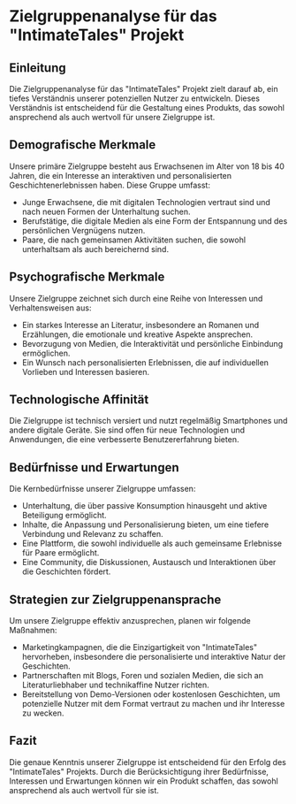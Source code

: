 # Zielgruppenanalyse für das "IntimateTales" Projekt

## Einleitung

Die Zielgruppenanalyse für das "IntimateTales" Projekt zielt darauf ab, ein tiefes Verständnis unserer potenziellen Nutzer zu entwickeln. Dieses Verständnis ist entscheidend für die Gestaltung eines Produkts, das sowohl ansprechend als auch wertvoll für unsere Zielgruppe ist.

## Demografische Merkmale

Unsere primäre Zielgruppe besteht aus Erwachsenen im Alter von 18 bis 40 Jahren, die ein Interesse an interaktiven und personalisierten Geschichtenerlebnissen haben. Diese Gruppe umfasst:

- Junge Erwachsene, die mit digitalen Technologien vertraut sind und nach neuen Formen der Unterhaltung suchen.
- Berufstätige, die digitale Medien als eine Form der Entspannung und des persönlichen Vergnügens nutzen.
- Paare, die nach gemeinsamen Aktivitäten suchen, die sowohl unterhaltsam als auch bereichernd sind.

## Psychografische Merkmale

Unsere Zielgruppe zeichnet sich durch eine Reihe von Interessen und Verhaltensweisen aus:

- Ein starkes Interesse an Literatur, insbesondere an Romanen und Erzählungen, die emotionale und kreative Aspekte ansprechen.
- Bevorzugung von Medien, die Interaktivität und persönliche Einbindung ermöglichen.
- Ein Wunsch nach personalisierten Erlebnissen, die auf individuellen Vorlieben und Interessen basieren.

## Technologische Affinität

Die Zielgruppe ist technisch versiert und nutzt regelmäßig Smartphones und andere digitale Geräte. Sie sind offen für neue Technologien und Anwendungen, die eine verbesserte Benutzererfahrung bieten.

## Bedürfnisse und Erwartungen

Die Kernbedürfnisse unserer Zielgruppe umfassen:

- Unterhaltung, die über passive Konsumption hinausgeht und aktive Beteiligung ermöglicht.
- Inhalte, die Anpassung und Personalisierung bieten, um eine tiefere Verbindung und Relevanz zu schaffen.
- Eine Plattform, die sowohl individuelle als auch gemeinsame Erlebnisse für Paare ermöglicht.
- Eine Community, die Diskussionen, Austausch und Interaktionen über die Geschichten fördert.

## Strategien zur Zielgruppenansprache

Um unsere Zielgruppe effektiv anzusprechen, planen wir folgende Maßnahmen:

- Marketingkampagnen, die die Einzigartigkeit von "IntimateTales" hervorheben, insbesondere die personalisierte und interaktive Natur der Geschichten.
- Partnerschaften mit Blogs, Foren und sozialen Medien, die sich an Literaturliebhaber und technikaffine Nutzer richten.
- Bereitstellung von Demo-Versionen oder kostenlosen Geschichten, um potenzielle Nutzer mit dem Format vertraut zu machen und ihr Interesse zu wecken.

## Fazit

Die genaue Kenntnis unserer Zielgruppe ist entscheidend für den Erfolg des "IntimateTales" Projekts. Durch die Berücksichtigung ihrer Bedürfnisse, Interessen und Erwartungen können wir ein Produkt schaffen, das sowohl ansprechend als auch wertvoll für sie ist.